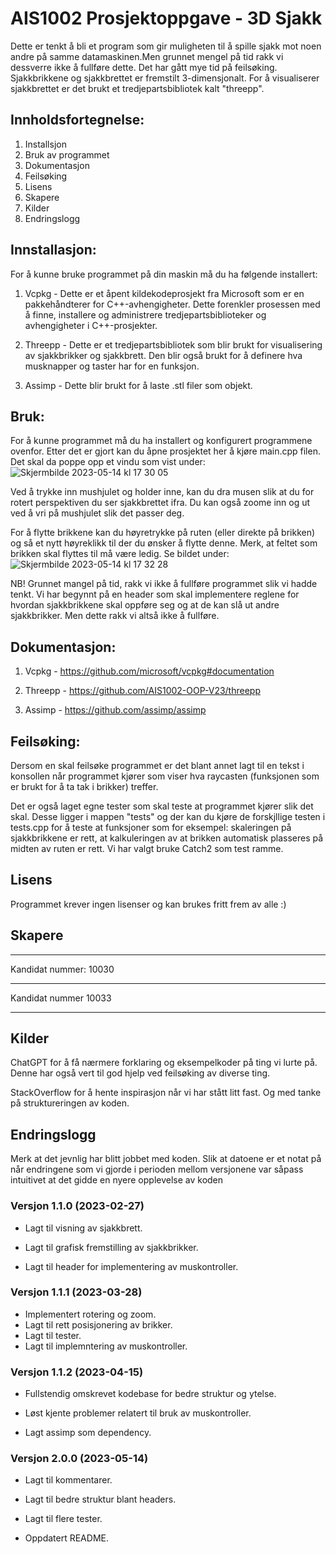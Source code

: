 # AIS1002 Prosjektoppgave - 3D Sjakk

Dette er tenkt å bli et program som gir muligheten til å spille sjakk mot noen andre på samme datamaskinen.Men grunnet mengel på tid rakk vi dessverre ikke å fullføre dette. Det har gått mye tid på feilsøking. Sjakkbrikkene og sjakkbrettet er fremstilt 3-dimensjonalt. For å visualiserer sjakkbrettet er det brukt et tredjepartsbibliotek kalt "threepp". 


## Innholdsfortegnelse:

1. Installsjon
2. Bruk av programmet
3. Dokumentasjon
4. Feilsøking
5. Lisens
6. Skapere
7. Kilder
8. Endringslogg


## Innstallasjon:

For å kunne bruke programmet på din maskin må du ha følgende installert:

1. Vcpkg - Dette er et åpent kildekodeprosjekt fra Microsoft som er en pakkehåndterer for C++-avhengigheter. Dette forenkler prosessen med å finne, installere og administrere tredjepartsbiblioteker og avhengigheter i C++-prosjekter.

2. Threepp - Dette er et tredjepartsbibliotek som blir brukt for visualisering av sjakkbrikker og sjakkbrett. Den blir også brukt for å definere hva musknapper og taster har for en funksjon.

3. Assimp - Dette blir brukt for å laste .stl filer som objekt.


## Bruk:

For å kunne programmet må du ha installert og konfigurert programmene ovenfor. Etter det er gjort kan du åpne prosjektet her å kjøre main.cpp filen. Det skal da poppe opp et vindu som vist under:
![Skjermbilde 2023-05-14 kl  17 30 05](https://github.com/AIS1002-Prosjektoppgave/AIS1002-ProsjektOppgave/assets/122883584/9613e134-5f4f-4d91-93a4-47d5d5e85dc0)


Ved å trykke inn mushjulet og holder inne, kan du dra musen slik at du for rotert perspektiven du ser sjakkbrettet ifra.
Du kan også zoome inn og ut ved å vri på mushjulet slik det passer deg.

For å flytte brikkene kan du høyretrykke på ruten (eller direkte på brikken) og så et nytt høyreklikk til der du ønsker å flytte denne. Merk, at feltet som brikken skal flyttes til må være ledig. Se bildet under:
![Skjermbilde 2023-05-14 kl  17 32 28](https://github.com/AIS1002-Prosjektoppgave/AIS1002-ProsjektOppgave/assets/122883584/ccdcd3a8-811d-4cf1-93f7-bfdf1f0c978e)

NB! Grunnet mangel på tid, rakk vi ikke å fullføre programmet slik vi hadde tenkt. Vi har begynnt på en header som skal implementere reglene for hvordan sjakkbrikkene skal oppføre seg og at de kan slå ut andre sjakkbrikker. Men dette rakk vi altså ikke å fullføre. 


## Dokumentasjon:

1. Vcpkg - https://github.com/microsoft/vcpkg#documentation

2. Threepp - https://github.com/AIS1002-OOP-V23/threepp

3. Assimp - https://github.com/assimp/assimp


## Feilsøking:

Dersom en skal feilsøke programmet er det blant annet lagt til en tekst i konsollen når programmet kjører som viser hva raycasten (funksjonen som er brukt for å ta tak i brikker) treffer.

Det er også laget egne tester som skal teste at programmet kjører slik det skal. Desse ligger i mappen "tests" og der kan du kjøre de forskjllige testen i tests.cpp for å teste at funksjoner som for eksempel: skaleringen på sjakkbrikkene er rett, at kalkuleringen av at brikken automatisk plasseres på midten av ruten er rett. Vi har valgt bruke Catch2 som test ramme.


## Lisens

Programmet krever ingen lisenser og kan brukes fritt frem av alle :)


## Skapere

*************************
Kandidat nummer: 10030
*************************
Kandidat nummer 10033
*************************

## Kilder

ChatGPT for å få nærmere forklaring og eksempelkoder på ting vi lurte på. Denne har også vert til god hjelp ved feilsøking av diverse ting.

StackOverflow for å hente inspirasjon når vi har stått litt fast. Og med tanke på struktureringen av koden.


## Endringslogg

Merk at det jevnlig har blitt jobbet med koden. Slik at datoene er et notat på når endringene som vi gjorde i perioden mellom versjonene var såpass intuitivet at det gidde en nyere opplevelse av koden

### Versjon 1.1.0 (2023-02-27)
- Lagt til visning av sjakkbrett.

- Lagt til grafisk fremstilling av sjakkbrikker.

- Lagt til header for implementering av muskontroller.

### Versjon 1.1.1 (2023-03-28)
- Implementert rotering og zoom.
- Lagt til rett posisjonering av brikker.
- Lagt til tester.
- Lagt til implemntering av muskontroller.

### Versjon 1.1.2 (2023-04-15)
- Fullstendig omskrevet kodebase for bedre struktur og ytelse.

- Løst kjente problemer relatert til bruk av muskontroller.

- Lagt assimp som dependency.

### Versjon 2.0.0 (2023-05-14)
- Lagt til kommentarer.

- Lagt til bedre struktur blant headers.

- Lagt til flere tester.

- Oppdatert README.

